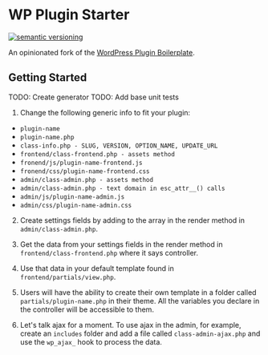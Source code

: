 # WP Plugin Starter

[![semantic versioning](https://img.shields.io/github/release/joshcummingsdesign/wp-plugin-starter.svg)](https://github.com/joshcummingsdesign/wp-plugin-starter)

An opinionated fork of the [WordPress Plugin Boilerplate](https://github.com/DevinVinson/WordPress-Plugin-Boilerplate).

## Getting Started

TODO: Create generator
TODO: Add base unit tests

1. Change the following generic info to fit your plugin:
  * `plugin-name`
  * `plugin-name.php`
  * `class-info.php - SLUG, VERSION, OPTION_NAME, UPDATE_URL`
  * `frontend/class-frontend.php - assets method`
  * `fronend/js/plugin-name-frontend.js`
  * `fronend/css/plugin-name-frontend.css`
  * `admin/class-admin.php - assets method`
  * `admin/class-admin.php - text domain in esc_attr__() calls`
  * `admin/js/plugin-name-admin.js`
  * `admin/css/plugin-name-admin.css`

2. Create settings fields by adding to the array in the render method in `admin/class-admin.php`.

3. Get the data from your settings fields in the render method in `frontend/class-frontend.php` where it says controller.

4. Use that data in your default template found in `frontend/partials/view.php`.

5. Users will have the ability to create their own template in a folder called `partials/plugin-name.php` in their theme. All the variables you declare in the controller will be accessible to them.

6. Let's talk ajax for a moment. To use ajax in the admin, for example, create an `includes` folder and add a file called `class-admin-ajax.php` and use the `wp_ajax_` hook to process the data.
